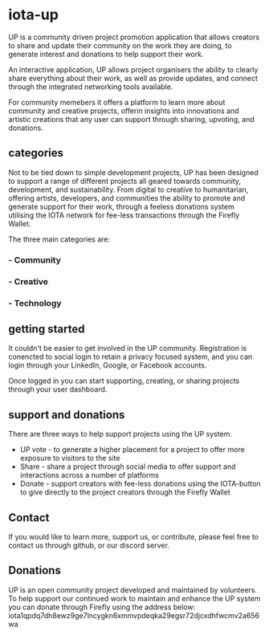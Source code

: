 # iota-up

UP is a community driven project promotion application that allows creators to share and update their community on the work they are doing, to generate interest and donations to help support their work.

An interactive application, UP allows project organisers the ability to clearly share everything about their work, as well as provide updates, and connect through the integrated networking tools available. 

For community memebers it offers a platform to learn more about community and creative projects, offerin insights into innovations and artistic creations that any user can support through sharing, upvoting, and donations.

## categories

Not to be tied down to simple development projects, UP has been designed to support a range of different projects all geared towards community, development, and sustainability. From digital to creative to humanitarian, offering artists, developers, and communities the ability to promote and generate support for their work, through a feeless donations system utilising the IOTA network for fee-less transactions through the Firefly Wallet.

The three main categories are:
### - Community
### - Creative
### - Technology

## getting started

It couldn't be easier to get involved in the UP community. Registration is conencted to social login to retain a privacy focused system, and you can login through your LinkedIn, Google, or Facebook accounts.

Once logged in you can start supporting, creating, or sharing projects through your user dashboard.

## support and donations

There are three ways to help support projects using the UP system. 

- UP vote - to generate a higher placement for a project to offer more exposure to visitors to the site
- Share - share a project through social media to offer support and interactions across a number of platforms
- Donate - support creators with fee-less donations using the IOTA-button to give directly to the project creators through the Firefly Wallet

## Contact 
If you would like to learn more, support us, or contribute, please feel free to contact us through github, or our discord server.

## Donations
UP is an open community project developed and maintained by volunteers. To help support our continued work to maintain and enhance the UP system you can donate through Firefly using the address below:
iota1qpdq7dh8ewz9ge7lncygkn6xmmvpdeqka29egsr72djcxdhfwcmv2a656wa
